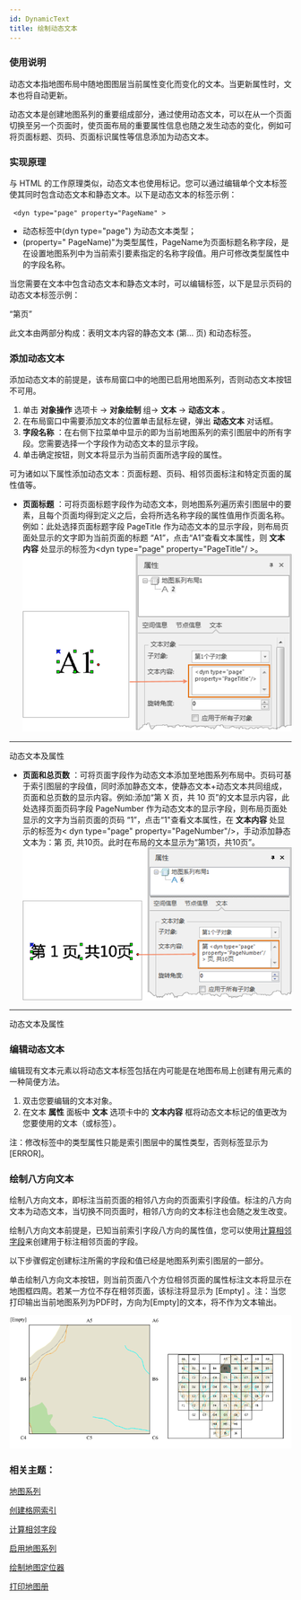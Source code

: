 ```yaml
---
id: DynamicText
title: 绘制动态文本
---
```

### 使用说明

动态文本指地图布局中随地图图层当前属性变化而变化的文本。当更新属性时，文本也将自动更新。

动态文本是创建地图系列的重要组成部分，通过使用动态文本，可以在从一个页面切换至另一个页面时，使页面布局的重要属性信息也随之发生动态的变化，例如可将页面标题、页码、页面标识属性等信息添加为动态文本。

### 实现原理

与 HTML 的工作原理类似，动态文本也使用标记。您可以通过编辑单个文本标签使其同时包含动态文本和静态文本。以下是动态文本的标签示例：

` <dyn type="page" property="PageName" >`

* 动态标签中(dyn type="page") 为动态文本类型；
* (property=" PageName)"为类型属性，PageName为页面标题名称字段，是在设置地图系列中为当前索引要素指定的名称字段值。用户可修改类型属性中的字段名称。

当您需要在文本中包含动态文本和静态文本时，可以编辑标签，以下是显示页码的动态文本标签示例：

“第<dyn type="page" property="PageNumber"/>页”

此文本由两部分构成：表明文本内容的静态文本 (第... 页) 和动态标签<dyn type="page" property="PageNumber"/>。

### 添加动态文本

添加动态文本的前提是，该布局窗口中的地图已启用地图系列，否则动态文本按钮不可用。

1. 单击 **对象操作** 选项卡 -> **对象绘制** 组-> **文本** -> **动态文本** 。
2. 在布局窗口中需要添加文本的位置单击鼠标左键，弹出 **动态文本** 对话框。
3. **字段名称** ：在右侧下拉菜单中显示的即为当前地图系列的索引图层中的所有字段。您需要选择一个字段作为动态文本的显示字段。 
4. 单击确定按钮，则文本将显示为当前页面所选字段的属性。

可为诸如以下属性添加动态文本：页面标题、页码、相邻页面标注和特定页面的属性值等。

* **页面标题** ：可将页面标题字段作为动态文本，则地图系列遍历索引图层中的要素，且每个页面均得到定义之后，会将所选名称字段的属性值用作页面名称。例如：此处选择页面标题字段 PageTitle 作为动态文本的显示字段，则布局页面处显示的文字即为当前页面的标题 “A1”，点击“A1”查看文本属性，则 **文本内容** 处显示的标签为<dyn type="page" property="PageTitle"/ >。
![](img/DynameicText.png)  
---  
动态文本及属性  
* **页面和总页数** ：可将页面字段作为动态文本添加至地图系列布局中。页码可基于索引图层的字段值，同时添加静态文本，使静态文本+动态文本共同组成，页面和总页数的显示内容。例如:添加“第 X 页，共 10 页”的文本显示内容，此处选择页面页码字段 PageNumber 作为动态文本的显示字段，则布局页面处显示的文字为当前页面的页码 “1”，点击“1"查看文本属性，在 **文本内容** 处显示的标签为< dyn type="page" property="PageNumber"/>，手动添加静态文本为：第 <dyn type="page" property="PageNumber"/> 页, 共10页。此时在布局的文本显示为“第1页，共10页”。
![](img/DynameicText-Page.png)  
---  
动态文本及属性  
  
### 编辑动态文本

编辑现有文本元素以将动态文本标签包括在内可能是在地图布局上创建有用元素的一种简便方法。

1. 双击您要编辑的文本对象。
2. 在文本 **属性** 面板中 **文本** 选项卡中的 **文本内容** 框将动态文本标记的值更改为您要使用的文本（或标签）。 

注：修改标签中的类型属性只能是索引图层中的属性类型，否则标签显示为[ERROR]。

### 绘制八方向文本

绘制八方向文本，即标注当前页面的相邻八方向的页面索引字段值。标注的八方向文本为动态文本，当切换不同页面时，相邻八方向的文本标注也会随之发生改变。

绘制八方向文本前提是，已知当前索引字段八方向的属性值，您可以使用[计算相邻字段](CaculateAdjacentFieldhtm)来创建用于标注相邻页面的字段。

以下步骤假定创建标注所需的字段和值已经是地图系列索引图层的一部分。

单击绘制八方向文本按钮，则当前页面八个方位相邻页面的属性标注文本将显示在地图框四周。若某一方位不存在相邻页面，该标注将显示为 [Empty]
。注：当您打印输出当前地图系列为PDF时，方向为[Empty]的文本，将不作为文本输出。

![](img/EightDirectionResult.png)  

  

### 相关主题：

 [地图系列](MapSeries)

 [创建格网索引](CreateGridIndex)

 [计算相邻字段](CaculateAdjacentFieldhtm)

 [启用地图系列](MapSerieSettings)

 [绘制地图定位器](MapLocator)

 [打印地图册](PrintingMapBooks)

